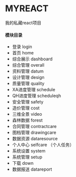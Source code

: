 # MYREACT
我的私藏react项目
#### 模块目录
- 登录 login
- 首页 home
- 综合展示 dashboard
- 综合管理 overall
- 资料管理 datum
- 设计管理 design
- 质量管理 quality
- XA进度管理 schedule
- QH进度管理 scheduleqh 
- 安全管理 safety
- 造价管理 cost
- 三维全景 video
- 森林数据 forest
- 合同管理 contractcare
- 图档管理 drawingcare
- 数据资源 dataresource
- 个人中心 selfcare （个人任务）
- 系统设置 system
- 系统管理 setup
- 下载 down
- 数据报送 datareport